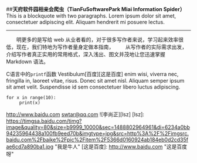 ##**天府软件园相亲会爬虫（TianFuSoftwarePark Miai Information Spider）**
    This is a blockquote with two paragraphs. Lorem ipsum dolor sit amet,
    consectetuer adipiscing elit. Aliquam hendrerit mi posuere lectus.
* * *
　　明更多的是写给 web 从业者看的，对于很多写作者来说，学习起来效率很低，现在，我们特地为写作者量身定做本指南，
&#160; &#160; &#160; &#160;从写作者的实际需求出发，介绍写作者真正实用的常用格式，深入浅出、图文并茂地让您迅速掌握 Markdown 语法。

C语言中的``printf``函数
Vestibulum[百度][这是百度] enim wisi, viverra nec, fringilla in, laoreet vitae, risus.
Donec sit amet nisl. Aliquam semper ipsum sit amet velit. Suspendisse
id sem consectetuer libero luctus adipiscing.

    for x in range(10):
         print(x)

<http://www.baidu.com>
<swtar@qq.com>
![李尚正][lsz]
[lsz]: https://timgsa.baidu.com/timg?image&quality=80&size=b9999_10000&sec=1488802964961&di=6234a0bb94235964438a100fb9eed70b&imgtype=jpg&src=http%3A%2F%2Fimgsrc.baidu.com%2Fbaike%2Fpic%2Fitem%2F5366d0160924ab184eb0d2cd35fae6cd7a890ba1.jpg "我是牛人"
[这是百度]: http://www.baidu.com "这是百度呀"